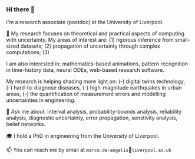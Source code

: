 ### Hi there 👋 

I'm a research associate (postdoc) at the University of Liverpool. 

🔭 My research focuses on theoretical and practical aspects of computing with uncertainty. My areas of interest are: (1) rigorous inference from small-sized datasets; (2) propagation of uncertainty through complex computations; (3) 

I am also interested in: mathematics-based animations, pattern recognition in time-history data, neural ODEs, web-based research software. 

My research is helping shading more light on: (-) digital twins technology, (-) hard-to-diagnose diseases, (-) high-magnitude earthquakes in urban areas, (-) the quantification of measurement errors and modelling uncertainties in engineering. 

<!--My research focuses on the rigorous and efficient bounding of computational codes via both intrusive and non-intrusive algorithms.

🔭 I am currently working on a Python library for the propagation of uncertainty characterised by gaps, due to lack of knowledge, limited sample size, limited measurement precision and more.-->

💬 Ask me about: interval analysis, probability-bounds analysis, reliability analysis, diagnostic uncertainty, error propagation, senstivity analysis, belief networks.

🎓 I hold a PhD in engineering from the University of Liverpool. 

📫 You can reach me by email at `marco.de-angelis`&#128231;`liverpool.ac.uk`


<!--
**marcodeangelis/marcodeangelis** is a ✨ _special_ ✨ repository because its `README.md` (this file) appears on your GitHub profile.

Here are some ideas to get you started:

- 🔭 I’m currently working on ...
- 🌱 I’m currently learning ...
- 👯 I’m looking to collaborate on ...
- 🤔 I’m looking for help with ...
- 💬 Ask me about ...
- 📫 How to reach me: ...
- 😄 Pronouns: ...
- ⚡ Fun fact: ...

>I am a postdoctoral research associate at the University of Liverpool since May 2018.
							My research focuses on the efficient and rigorous uncertainty propagation through computational codes via both intrusive and non-intrusive algorithms.
							I am appointed for the <i>Uncertainty</i> theme on the <a href="http://digitwin.ac.uk">EPSRC programme grant on Digital Twins</a> for improved dynamic design.
							Previously, I was academic manager of the centre for doctoral training in complex systems and environments at the University of Liverpool's <a href="https://riskinstitute.uk">Institute for Risk and Uncertainty</a> for over two years.
							I hold a PhD in risk and uncertainty in engineering from UoL, an MSc <i>cum laude</i> and a BSc <i>cum laude</i> in engineering for the mitigation of natural risks from <i>Roma Tre</i>, University of Rome. </p>

-->

